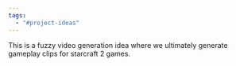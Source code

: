 ```yaml
---
tags:
  - "#project-ideas"
---
```

This is a fuzzy video generation idea where we ultimately generate gameplay clips for starcraft 2 games.
